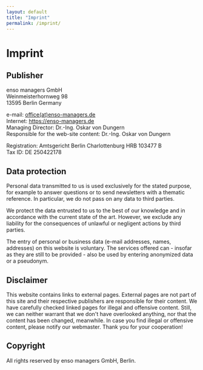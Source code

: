 ```yaml
---
layout: default
title: "Imprint"
permalink: /imprint/
---
```


# Imprint

## Publisher

enso managers GmbH<br/>
Weinmeisterhornweg 98<br/>
13595 Berlin Germany<br/>

e-mail: [office(at)enso-managers.de](mailto:office@enso-managers.de)<br/>
Internet: <a href="https://enso-managers.de" target="_blank">https://enso-managers.de</a><br/>
Managing Director: Dr.-Ing. Oskar von Dungern<br/>
Responsible for the web-site content: Dr.-Ing. Oskar von Dungern

Registration: Amtsgericht Berlin Charlottenburg HRB 103477 B<br/>
Tax ID: DE 250422178


## Data protection

Personal data transmitted to us is used exclusively for the stated purpose, for example to answer questions or to send newsletters with a thematic reference. 
In particular, we do not pass on any data to third parties.

We protect the data entrusted to us to the best of our knowledge and in accordance with the current state of the art. 
However, we exclude any liability for the consequences of unlawful or negligent actions by third parties.

The entry of personal or business data (e-mail addresses, names, addresses) on this website is voluntary. 
The services offered can - insofar as they are still to be provided - also be used by entering anonymized data or a pseudonym.


## Disclaimer

This website contains links to external pages. External pages are not part of this site and their respective publishers are responsible for their content. 
We have carefully checked linked pages for illegal and offensive content. 
Still, we can neither warrant that we don't have overlooked anything, nor that the content has been changed, meanwhile. 
In case you find illegal or offensive content, please notify our webmaster. Thank you for your cooperation!

## Copyright

All rights reserved by enso managers GmbH, Berlin.
